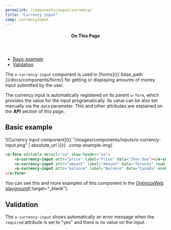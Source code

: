 ```yaml
---
permalink: /components/input/currency/
title: "Currency input"
comp: currencyInput
---
```


<aside class="sidebar__right">
  <nav class="toc">
      <header><h4 class="nav__title"><i class="fa fa-file-text"></i> On This Page</h4></header>
      <ul class="toc__menu" id="markdown-toc">
        <li><a href="#basic-example" id="markdown-toc-overview">Basic example</a></li>
        <li><a href="#validation">Validation</a></li>
    </ul>
  </nav>
</aside>

The `o-currency-input` component is used in [forms]({{ base_path }}/docs/components/form/) for getting or displaying amounts of money input submitted by the user.

The currency input is automatically registered on its parent `o-form`, which provides the value for the input programatically. Its value can be also set manually via the `data` parameter. This and other attributes are explained on the **API** section of this page.

## Basic example
![Currency input component]({{ "/images/components/inputs/o-currency-input.png" | absolute_url }}){: .comp-example-img}

```html
<o-form editable-detail="no" show-header="no">
    <o-currency-input attr="price" label="Price" data="Jhon Doe"></o-currency-input>
    <o-currency-input attr="amount" label="Amount" data="Toronto" read-only="no"></o-currency-input>
    <o-currency-input attr="balance" label="Balance" data="Canada" enabled="no"></o-currency-input>
</o-form>
```
You can see this and more examples of this component in the [OntimizeWeb playground](https://try.imatia.com/ontimizeweb/playground/main/inputs/currency){:target="_blank"}.

## Validation
The `o-currency-input` shows automatically an error message when the `required` attribute is set to "yes" and there is no value on the input.
